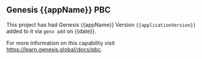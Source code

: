 ## Genesis {{appName}} PBC

This project has had Genesis {{appName}} Version `{{applicationVersion}}` added to it via `genx add` on {{date}}.

For more information on this capability visit https://learn.genesis.global/docs/pbc.
